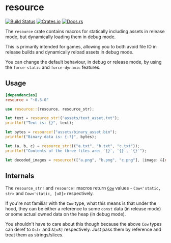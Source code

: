 # resource

[![Build Status](https://travis-ci.org/Mistodon/resource.svg?branch=master)](https://travis-ci.org/Mistodon/resource)
[![Crates.io](https://img.shields.io/crates/v/resource.svg)](https://crates.io/crates/resource)
[![Docs.rs](https://docs.rs/resource/badge.svg)](https://docs.rs/resource/0.3.0/resource/)

The `resource` crate contains macros for statically including assets in release mode, but dynamically loading them in debug mode.

This is primarily intended for games, allowing you to both avoid file IO in release builds and dynamically reload assets in debug mode.

You can change the default behaviour, in debug or release mode, by using the `force-static` and `force-dynamic` features.

## Usage

```toml
[dependencies]
resource = "~0.3.0"
```

```rust
use resource::{resource, resource_str};

let text = resource_str!("assets/text_asset.txt");
println!("Text is: {}", text);

let bytes = resource!("assets/binary_asset.bin");
println!("Binary data is: {:?}", bytes);

let (a, b, c) = resource_str!(("a.txt", "b.txt", "c.txt"));
println!("Contents of the three files are: `{}`, `{}`, `{}`");

let decoded_images = resource!(["a.png", "b.png", "c.png"], |image: &[u8]| decode(image));
```

## Internals

The `resource_str!` and `resource!` macros return [`Cow`](https://doc.rust-lang.org/std/borrow/enum.Cow.html) values - `Cow<'static, str>` and `Cow<'static, [u8]>` respectively.

If you're not familiar with the `Cow` type, what this means is that under the hood, they can be either a reference to some `const` data (in release mode) or some actual owned data on the heap (in debug mode).

You shouldn't have to care about this though because the above `Cow` types can deref to `&str` and `&[u8]` respectively. Just pass them by reference and treat them as strings/slices.
